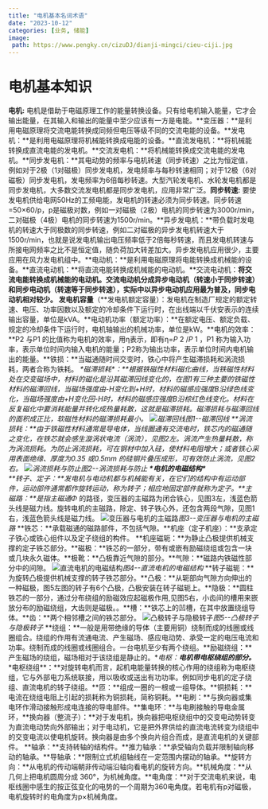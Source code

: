 ```yaml
---
title: "电机基本名词术语"
date: "2023-10-12"
categories: [业务, 储能]
image:
 path: https://www.pengky.cn/cizuDJ/dianji-mingci/cieu-ciji.jpg
---
```


# 电机基本知识

**电机:** 电机是借助于电磁原理工作的能量转换设备。只有给电机输入能量，它才会输出能量，在其输入和输出的能量中至少应该有一方是电能。**变压器：**是利用电磁原理将交流电能转换成同频但电压等级不同的交流电能的设备。**发电机：**是利用电磁原理将机械能转换成电能的设备。**直流发电机：**将机械能转换成直流电能的发电机。**交流发电机：**将机械能转换成交流电能的发电机。**同步发电机：**其电动势的频率与电机转速（同步转速）之比为恒定值，例如对于2极（1对磁极）同步发电机，发电频率与每秒转速相同；对于12极（6对磁极）同步发电机，发电频率为6倍每秒转速。大型汽轮发电机、水轮发电机都是同步发电机，大多数交流发电机都是同步发电机，应用非常广泛。**同步转速:** 要使发电机供给电网50Hz的工频电能，发电机的转速必须为同步转速。同步转速=50×60/p，p是磁极对数，例如一对磁极（2极）电机的同步转速为3000r/min，二对磁极（4极）电机的同步转速为1500r/min。**异步发电机：**带负载时发电机的转速大于同极数的同步转速，例如二对磁极的异步发电机转速大于1500r/min，也就是说发电机输出电压频率低于2倍每秒转速，而且发电机转速与所接电网频率之比不是恒定值，随负荷加大转差加大。异步发电机应用很少，主要应用在风力发电机组中。**电动机：**是利用电磁原理将电能转换成机械能的设备。**直流电动机：**将直流电能转换成机械能的电动机。**交流电动机：**将交流电能转换成机械能的电动机。交流电动机分成异步电动机（转速小于同步转速）和同步电动机（转速等于同步转速），实际中以异步电动机应用最为普及，同步电动机相对较少。 
**发电机容量****（**发电机额定容量）：发电机在制造厂规定的额定转速、电压、功率因数以及额定的冷却条件下运行时，在出线端以千伏安表示的连续输出容量，单位是kVA。**电动机功率（额定功率）：**在额定电压、额定负载、规定的冷却条件下运行时，电机轴输出的机械功率，单位是kW。**电机的效率：**P2 与P1 的比值称为电机的效率，用η表示，即有η=*P* 2 /*P* 1 ，P1 称为输入功率，表示单位时间内输入电机的能量；P2称为输出功率，表示单位时间内电机输出的能量。**铁损：**当磁通随时间交变时，铁心中将产生磁滞损耗和涡流损耗，两者合称为铁耗。 
***\*磁滞损耗\**：**根据铁磁性材料磁化曲线，当铁磁性材料处在交变磁场中，材料的磁化是沿其磁滞回线变化的，在图1有三种主要的铁磁性材料的磁滞回线，当磁场强度由-H变化到+H时，材料的磁感应强度B沿绿色线变化，当磁场强度由+H变化回-H时，材料的磁感应强度B沿棕红色线变化。材料在反复磁化中要消耗能量并转化成热量耗散，这就是磁滞损耗。磁滞损耗与磁滞回线的面积成正比，软磁性材料的磁滞损耗最小。 
![磁滞回线](https://www.pengky.cn/cizuDJ/dianji-mingci/cizhi-quxian.jpg)*图1--磁滞回线* 
**涡流损耗：**由于铁磁性材料通常是导电体，当线圈通有交流电时，铁芯内的磁通随之变化，在铁芯就会感生漩涡状电流（涡流），见图2左。涡流产生热量耗散，称为涡流损耗。为防止涡流损耗，可在钢材中加入硅，使材料电阻增大；或者铁心采用表面绝缘、厚度为0.35 或0.5mm 的硅钢片叠压成形，可有效防止涡流，见图2右。 
![涡流损耗与防止](https://www.pengky.cn/cizuDJ/dianji-mingci/woliusunhao.jpg)*图2--涡流损耗与防止* 
***\*电机的电磁结构\****                                     
**转子、定子：**发电机与电动机都与机械能有关，在它们的结构中有运动部件，运动部件通常都作旋转运动，称为转子；相应地固定部件就称为定子。**主磁路：**是指主磁通*Φ* 的路径，变压器的主磁路为闭合铁心，见图3左，浅蓝色箭头线是磁力线。旋转电机的主磁路，除定、转子铁心外，还包含两段气隙，见图1右，浅蓝色箭头线是磁力线。 
![变压器与电机的主磁路](https://www.pengky.cn/cizuDJ/dianji-mingci/dianjicilu.jpg)*图3--变压器与电机的主磁路* 
**铁芯：**承载磁通的磁路部件，不包括气隙。**机座（定子机座）：**支承定子铁心或铁心组件以及定子绕组的构件。 **机座磁轭：**为静止凸极提供机械支撑的定子铁芯部分。**磁极：**铁芯的一部分，带有或嵌有励磁绕组或包含一块或几块永久磁体。**极靴：**凸极靠近气隙的部分。**气隙：**磁路内铁磁性部分中的间隙。 
![直流电机的电磁结构 ](https://www.pengky.cn/cizuDJ/dianji-mingci/cieu-ciji.jpg)*图4--直流电机的电磁结构* 
**转子磁轭：**为旋转凸极提供机械支撑的转子铁芯部分。**凸极：**从轭部向气隙方向伸出的一种磁极，图5左图的转子有6个凸极，凸极安装在转子磁轭上。**隐极：**圆柱铁芯的一部分，通过分布绕组的励磁效应起磁极作用,见图5右，小齿间的槽用来嵌放分布的励磁绕组，大齿则是磁极。。**槽：**铁芯上的凹槽，在其中放置绕组导体。**齿：**两个相邻槽之间的铁芯部分。 
![凸极转子与隐极转子](https://www.pengky.cn/cizuDJ/dianji-mingci/tuji-yinji.jpg)*图5--凸极转子与隐极转子* 
**绕组：**一般是用带绝缘的导体（主要用铜）绕制而成的线圈或线圈组合。绕组的作用有流通电流、产生磁场、感应电动势、承受一定的电压电流和功率。绕制而成的线圈或线圈组合。一台电机至少有两个绕组。**励磁绕组：**产生磁场的绕组，磁场相对于该绕组是静止的。**电枢：**电机带电枢绕组的部分。***\*电枢绕组\**：**对旋转电机而言，起机电能量转换的核心作用的绕组称为电枢绕组，它与外部电力系统联接，用以吸收或送出有功功率。例如同步电机的定子绕组、直流电机的转子绕组。**匝：**组成一圈的一根或一组导体。**铜损耗：**电流在绕组电阻上引起的损耗称为铜损耗，简称铜耗。**电刷：**与换向器或集电环作滑动接触形成电连接的导电部件。**集电环：**与电刷接触的导电金属环，**换向器（整流子）：**对于发电机，换向器把电枢绕组中的交变电动势转变为直流电动势向外部输出；对于电动机，它是把外界供给的直流电流转变为绕组中的交变电流以使电机旋转。换向器是由多个换向片组合而成，是直流电机的关键部件。 
**轴承：**支持转轴的结构件。**推力轴承：**承受轴向负载并限制轴向移动的轴承。**导轴承：**限制立式机组轴线在一定范围内摆动的轴承。**旋转方向：**从电机的传动端朝非传动端沿轴向看电机的旋转方向。**机械角度：**从几何上把电机圆周分成 360°，为机械角度。**电角度：**对于交流电机来说，电枢线圈中感生的按正弦变化的电势的一个周期为360电角度。若电机有p对磁极，电机旋转时的电角度为p×机械角度。 
                                                             
